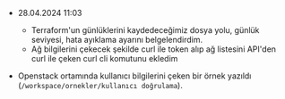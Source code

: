 * 28.04.2024 11:03
  - Terraform'un günlüklerini kaydedeceğimiz dosya yolu, günlük seviyesi, hata ayıklama ayarını belgelendirdim.
  - Ağ bilgilerini çekecek şekilde curl ile token alıp ağ listesini API'den curl ile çeken curl cli komutunu ekledim

* Openstack ortamında kullanıcı bilgilerini çeken bir örnek yazıldı (`/workspace/ornekler/kullanıcı doğrulama`).